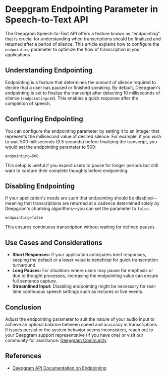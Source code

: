 # Deepgram Endpointing Parameter in Speech-to-Text API

The Deepgram Speech-to-Text API offers a feature known as "endpointing" that is crucial for understanding when transcriptions should be finalized and returned after a period of silence. This article explains how to configure the `endpointing` parameter to optimize the flow of transcription in your applications.

## Understanding Endpointing

Endpointing is a feature that determines the amount of silence required to decide that a user has paused or finished speaking. By default, Deepgram's endpointing is set to finalize the transcript after detecting 10 milliseconds of silence (`endpointing=10`). This enables a quick response after the completion of speech.

## Configuring Endpointing

You can configure the endpointing parameter by setting it to an integer that represents the millisecond value of desired silence. For example, if you wish to wait 500 milliseconds (0.5 seconds) before finalizing the transcript, you would set the endpointing parameter to 500:

```
endpointing=500
```

This setup is useful if you expect users to pause for longer periods but still want to capture their complete thoughts before endpointing. 

## Disabling Endpointing

If your application's needs are such that endpointing should be disabled—meaning that transcriptions are returned at a cadence determined solely by Deepgram's chunking algorithms—you can set the parameter to `false`:

```
endpointing=false
```

This ensures continuous transcription without waiting for defined pauses.

## Use Cases and Considerations

- **Short Responses:** If your application anticipates brief responses, keeping the default or a lower value is beneficial for quick transcription turnaround.
- **Long Pauses:** For situations where users may pause for emphasis or due to thought processes, increasing the endpointing value can ensure full sentence capture.
- **Streamlined Input:** Disabling endpointing might be necessary for real-time continuous speech settings such as lectures or live events.

## Conclusion

Adjust the endpointing parameter to suit the nature of your audio input to achieve an optimal balance between speed and accuracy in transcriptions. If issues persist or the system behavior seems inconsistent, reach out to your Deepgram support representative (if you have one) or visit our community for assistance: [Deepgram Community](https://discord.gg/deepgram).

## References
- [Deepgram API Documentation on Endpointing](https://developers.deepgram.com/docs/endpointing)